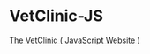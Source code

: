 # VetClinic-JS
<a href="https://admirable-gaufre-6349bc.netlify.app/">The VetClinic ( JavaScript Website )</a>

